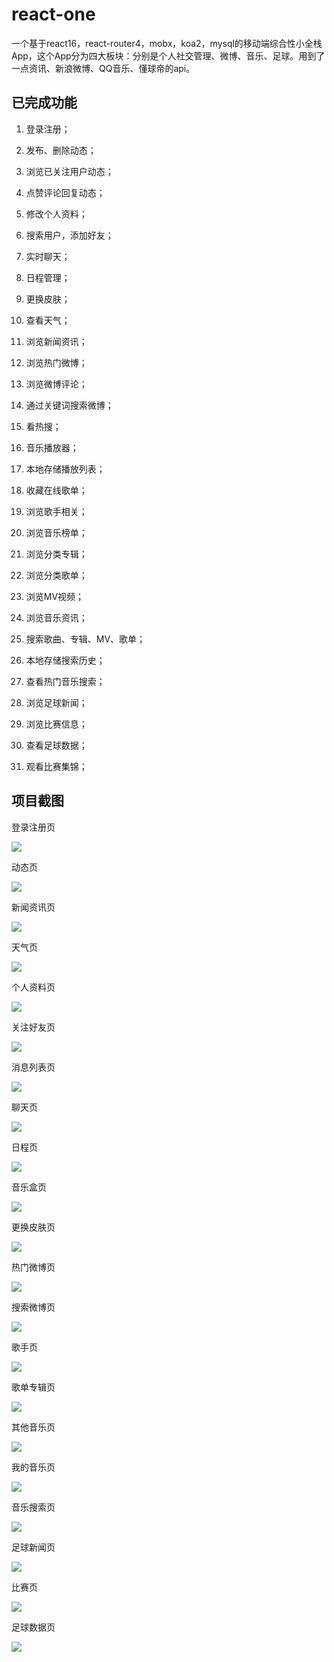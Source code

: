 # react-one
一个基于react16，react-router4，mobx，koa2，mysql的移动端综合性小全栈App，这个App分为四大板块：分别是个人社交管理、微博、音乐、足球。用到了一点资讯、新浪微博、QQ音乐、懂球帝的api。

## 已完成功能

1. 登录注册；
2. 发布、删除动态；
3. 浏览已关注用户动态；
4. 点赞评论回复动态；
5. 修改个人资料；
6. 搜索用户，添加好友；
7. 实时聊天；
8. 日程管理；
9. 更换皮肤；
10. 查看天气；
11. 浏览新闻资讯；

12. 浏览热门微博；
13. 浏览微博评论；
14. 通过关键词搜索微博；
15. 看热搜；

16. 音乐播放器；
17. 本地存储播放列表；
18. 收藏在线歌单；
19. 浏览歌手相关；
20. 浏览音乐榜单；
21. 浏览分类专辑；
22. 浏览分类歌单；
23. 浏览MV视频；
24. 浏览音乐资讯；
25. 搜索歌曲、专辑、MV、歌单；
26. 本地存储搜索历史；
27. 查看热门音乐搜索；

28. 浏览足球新闻；
29. 浏览比赛信息；
30. 查看足球数据；
31. 观看比赛集锦；

## 项目截图

登录注册页

![](screen/login.gif)

动态页

![](screen/dynamic.gif)

新闻资讯页

![](screen/news.gif)

天气页

![](screen/weather.gif)

个人资料页

![](screen/personalData.gif)

关注好友页

![](screen/follow.gif)

消息列表页

![](screen/message.gif)

聊天页

![](screen/chat.gif)

日程页

![](screen/timetable.gif)

音乐盒页

![](screen/musicBox.gif)

更换皮肤页

![](screen/skin.gif)

热门微博页

![](screen/weiboHot.gif)

搜索微博页

![](screen/weiboSearch.gif)

歌手页

![](screen/singer.gif)

歌单专辑页

![](screen/songlist.gif)

其他音乐页

![](screen/musicOther.gif)

我的音乐页

![](screen/myMusic.gif)

音乐搜索页

![](screen/musicSearch.gif)

足球新闻页

![](screen/soccerNews.gif)

比赛页

![](screen/soccerMatch.gif)

足球数据页

![](screen/soccerData.gif)
